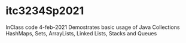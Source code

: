 # itc3234Sp2021
InClass code 4-feb-2021
Demostrates basic usage of Java Collections
HashMaps, Sets, ArrayLists, Linked Lists, Stacks and Queues
